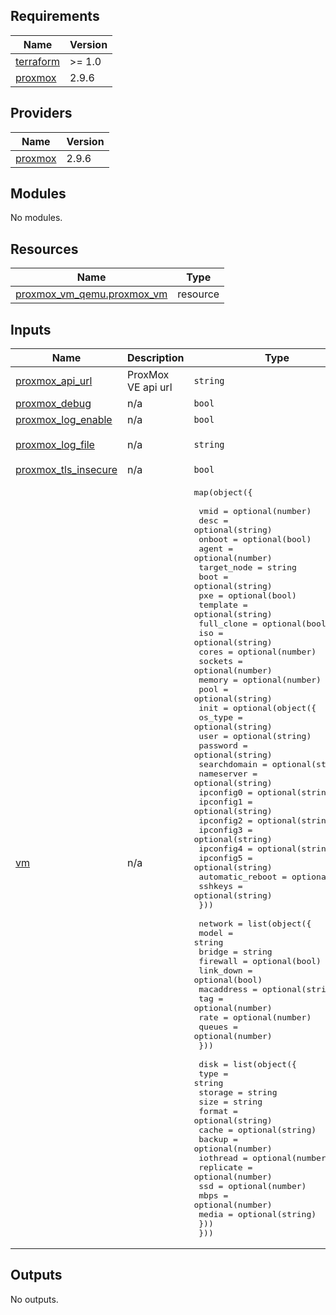 ## Requirements

| Name | Version |
|------|---------|
| <a name="requirement_terraform"></a> [terraform](#requirement\_terraform) | >= 1.0 |
| <a name="requirement_proxmox"></a> [proxmox](#requirement\_proxmox) | 2.9.6 |

## Providers

| Name | Version |
|------|---------|
| <a name="provider_proxmox"></a> [proxmox](#provider\_proxmox) | 2.9.6 |

## Modules

No modules.

## Resources

| Name | Type |
|------|------|
| [proxmox_vm_qemu.proxmox_vm](https://registry.terraform.io/providers/telmate/proxmox/2.9.6/docs/resources/vm_qemu) | resource |

## Inputs

| Name | Description | Type | Default | Required |
|------|-------------|------|---------|:--------:|
| <a name="input_proxmox_api_url"></a> [proxmox\_api\_url](#input\_proxmox\_api\_url) | ProxMox VE api url | `string` | n/a | yes |
| <a name="input_proxmox_debug"></a> [proxmox\_debug](#input\_proxmox\_debug) | n/a | `bool` | `false` | no |
| <a name="input_proxmox_log_enable"></a> [proxmox\_log\_enable](#input\_proxmox\_log\_enable) | n/a | `bool` | `false` | no |
| <a name="input_proxmox_log_file"></a> [proxmox\_log\_file](#input\_proxmox\_log\_file) | n/a | `string` | `"terraform-plugin-proxmox.log"` | no |
| <a name="input_proxmox_tls_insecure"></a> [proxmox\_tls\_insecure](#input\_proxmox\_tls\_insecure) | n/a | `bool` | `true` | no |
| <a name="input_vm"></a> [vm](#input\_vm) | n/a | <pre>map(object({<br><br>    vmid        = optional(number)<br>    desc        = optional(string)<br>    onboot      = optional(bool)<br>    agent       = optional(number)<br>    target_node = string<br>    boot        = optional(string)<br>    pxe         = optional(bool)<br>    template    = optional(string)<br>    full_clone  = optional(bool)<br>    iso         = optional(string)<br>    cores       = optional(number)<br>    sockets     = optional(number)<br>    memory      = optional(number)<br>    pool        = optional(string)<br>    init = optional(object({<br>      os_type          = optional(string)<br>      user             = optional(string)<br>      password         = optional(string)<br>      searchdomain     = optional(string)<br>      nameserver       = optional(string)<br>      ipconfig0        = optional(string)<br>      ipconfig1        = optional(string)<br>      ipconfig2        = optional(string)<br>      ipconfig3        = optional(string)<br>      ipconfig4        = optional(string)<br>      ipconfig5        = optional(string)<br>      automatic_reboot = optional(bool)<br>      sshkeys          = optional(string)<br>    }))<br><br>    network = list(object({<br>      model      = string<br>      bridge     = string<br>      firewall   = optional(bool)<br>      link_down  = optional(bool)<br>      macaddress = optional(string)<br>      tag        = optional(number)<br>      rate       = optional(number)<br>      queues     = optional(number)<br>    }))<br><br>    disk = list(object({<br>      type      = string<br>      storage   = string<br>      size      = string<br>      format    = optional(string)<br>      cache     = optional(string)<br>      backup    = optional(number)<br>      iothread  = optional(number)<br>      replicate = optional(number)<br>      ssd       = optional(number)<br>      mbps      = optional(number)<br>      media     = optional(string)<br>    }))<br>  }))</pre> | n/a | yes |

## Outputs

No outputs.
